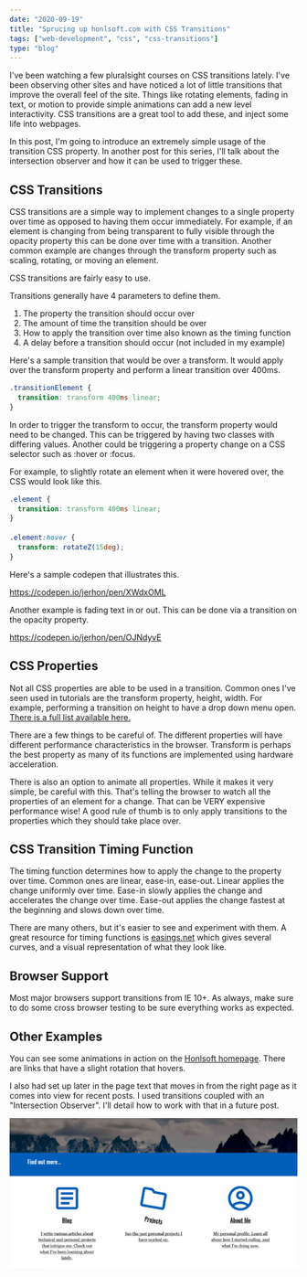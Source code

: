 ```yaml
---
date: "2020-09-19"
title: "Sprucing up honlsoft.com with CSS Transitions"
tags: ["web-development", "css", "css-transitions"]
type: "blog"
---
```


I've been watching a few pluralsight courses on CSS transitions lately.
I've been observing other sites and have noticed a lot of little transitions that improve the overall feel of the site.
Things like rotating elements, fading in text, or motion to provide simple animations can add a new level interactivity.
CSS transitions are a great tool to add these, and inject some life into webpages.

In this post, I'm going to introduce an extremely simple usage of the transition CSS property.
In another post for this series, I'll talk about the intersection observer and how it can be used to trigger these.

## CSS Transitions

CSS transitions are a simple way to implement changes to a single property over time as opposed to having them occur immediately.
For example, if an element is changing from being transparent to fully visible through the opacity property this can be done over time with a transition.
Another common example are changes through the transform property such as scaling, rotating, or moving an element.

CSS transitions are fairly easy to use.

Transitions generally have 4 parameters to define them.

1. The property the transition should occur over
2. The amount of time the transition should be over
3. How to apply the transition over time also known as the timing function
4. A delay before a transition should occur (not included in my example)

Here's a sample transition that would be over a transform.
It would apply over the transform property and perform a linear transition over 400ms.

```css
.transitionElement {
  transition: transform 400ms linear;
}
```

In order to trigger the transform to occur, the transform property would need to be changed.
This can be triggered by having two classes with differing values.
Another could be triggering a property change on a CSS selector such as :hover or :focus.

For example, to slightly rotate an element when it were hovered over, the CSS would look like this.

```css
.element {
  transition: transform 400ms linear;
}

.element:hover {
  transform: rotateZ(15deg);
}
```

Here's a sample codepen that illustrates this.

https://codepen.io/jerhon/pen/XWdxOML

Another example is fading text in or out. This can be done via a transition on the opacity property.

https://codepen.io/jerhon/pen/OJNdyvE

## CSS Properties

Not all CSS properties are able to be used in a transition.
Common ones I've seen used in tutorials are the transform property, height, width.
For example, performing a transition on height to have a drop down menu open.
[There is a full list available here.](https://developer.mozilla.org/en-US/docs/Web/CSS/CSS_animated_properties)

There are a few things to be careful of.
The different properties will have different performance characteristics in the browser.
Transform is perhaps the best property as many of its functions are implemented using hardware acceleration.

There is also an option to animate all properties.
While it makes it very simple, be careful with this.
That's telling the browser to watch all the properties of an element for a change.
That can be VERY expensive performance wise!
A good rule of thumb is to only apply transitions to the properties which they should take place over.

## CSS Transition Timing Function

The timing function determines how to apply the change to the property over time.
Common ones are linear, ease-in, ease-out.
Linear applies the change uniformly over time.
Ease-in slowly applies the change and accelerates the change over time.
Ease-out applies the change fastest at the beginning and slows down over time.

There are many others, but it's easier to see and experiment with them.
A great resource for timing functions is [easings.net](https://easings.net/) which gives several curves, and a visual representation of what they look like.

## Browser Support

Most major browsers support transitions from IE 10+.
As always, make sure to do some cross browser testing to be sure everything works as expected.

## Other Examples

You can see some animations in action on the [Honlsoft homepage](https://www.honlsoft.com).
There are links that have a slight rotation that hovers.

I also had set up later in the page text that moves in from the right page as it comes into view for recent posts.
I used transitions coupled with an "Intersection Observer".
I'll detail how to work with that in a future post.

![Rotating link card](./honlsoft-transitions.jpg)
